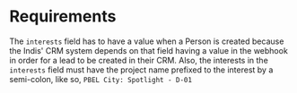 
# Requirements
The `interests` field has to have a value when a Person is created because the Indis' CRM system depends on that field having a value in the webhook in order for a lead to be created in their CRM.
Also, the interests in the `interests` field must have the project name prefixed to the interest by a semi-colon, like so,
`PBEL City: Spotlight - D-01`
